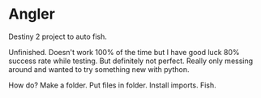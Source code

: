 # Angler
Destiny 2 project to auto fish.

Unfinished. Doesn't work 100% of the time but I have good luck 80% success rate while testing.
But definitely not perfect. Really only messing around and wanted to try something new with python.

How do?
Make a folder.
Put files in folder.
Install imports.
Fish.
